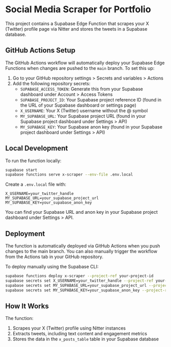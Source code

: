# Social Media Scraper for Portfolio

This project contains a Supabase Edge Function that scrapes your X (Twitter) profile page via Nitter and stores the tweets in a Supabase database.

## GitHub Actions Setup

The GitHub Actions workflow will automatically deploy your Supabase Edge Functions when changes are pushed to the `main` branch. To set this up:

1. Go to your GitHub repository settings > Secrets and variables > Actions
2. Add the following repository secrets:
   - `SUPABASE_ACCESS_TOKEN`: Generate this from your Supabase dashboard under Account > Access Tokens
   - `SUPABASE_PROJECT_ID`: Your Supabase project reference ID (found in the URL of your Supabase dashboard or settings page)
   - `X_USERNAME`: Your X (Twitter) username without the @ symbol
   - `MY_SUPABASE_URL`: Your Supabase project URL (found in your Supabase project dashboard under Settings > API)
   - `MY_SUPABASE_KEY`: Your Supabase anon key (found in your Supabase project dashboard under Settings > API)

## Local Development

To run the function locally:

```bash
supabase start
supabase functions serve x-scraper --env-file .env.local
```

Create a `.env.local` file with:
```
X_USERNAME=your_twitter_handle
MY_SUPABASE_URL=your_supabase_project_url
MY_SUPABASE_KEY=your_supabase_anon_key
```

You can find your Supabase URL and anon key in your Supabase project dashboard under Settings > API.

## Deployment

The function is automatically deployed via GitHub Actions when you push changes to the main branch. You can also manually trigger the workflow from the Actions tab in your GitHub repository.

To deploy manually using the Supabase CLI:

```bash
supabase functions deploy x-scraper --project-ref your-project-id
supabase secrets set X_USERNAME=your_twitter_handle --project-ref your-project-id
supabase secrets set MY_SUPABASE_URL=your_supabase_project_url --project-ref your-project-id
supabase secrets set MY_SUPABASE_KEY=your_supabase_anon_key --project-ref your-project-id
```

## How It Works

The function:
1. Scrapes your X (Twitter) profile using Nitter instances
2. Extracts tweets, including text content and engagement metrics
3. Stores the data in the `x_posts_table` table in your Supabase database 